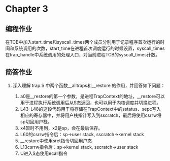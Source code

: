 # Chapter 3

## 编程作业

在TCB中加入start_time和syscall_times两个成员分别用于记录程序首次运行的时间和系统调用的次数，start_time在进程首次调度运行的时候设置，syscall_times在trap_handle中系统调用的处理入口，对当前进程TCB的syscall_times计数。

## 简答作业

1. 深入理解 trap.S 中两个函数__alltraps和__restore 的作用，并回答如下问题：

    1. a0是__restore的第一个参数，是进程TrapContext的地址，__restore可以用于进程执行系统调用后从S态返回，也可以用于内核调度并切换进程。
    2. L43-L48的这段代码用于将存储在TrapContext中的sstatus、sepc写入相应的寄存器中，并将用户栈指针写入到sscratch，最后将使用csrrw将sp切回用户栈。
    3. x4暂时不用到，x2是sp，会在最后保存。
    4. L60的csrrw指令后：sp->user stack, sscratch->kernel stack
    5. __restore中使用sret指令切回用户态
    6. L13csrrw指令后：sp->kernel stack, sscratch->user stack
    7. U进入S态使用ecall指令
